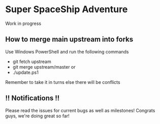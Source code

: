 Super SpaceShip Adventure 
======

Work in progress

## How to merge main upstream into forks

Use Windows PowerShell and run the following commands
* git fetch upstream
* git merge upstream/master
or 
* ./update.ps1

Remember to take it in turns else there will be conflicts

## !! Notifications !! 

Please read the issues for current bugs as well as milestones!
Congrats guys, we're doing great so far!
